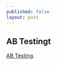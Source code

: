 ```yaml
---
published: false
layout: post
---
```

## AB Testingt

 [AB Testing](https://classroom.udacity.com/courses/ud979/lessons/e13790ca-0099-47de-ae2e-e6e3513c7d7e/concepts/8a1d0864-edec-4a2b-be58-7cb843845d46). 